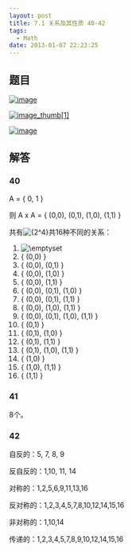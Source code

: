 ```yaml
---
layout: post
title: 7.1 关系及其性质 40-42
tags:
  - Math
date: 2013-01-07 22:23:25
---
```


## 题目

[![image](http://freewind.me/wp-content/uploads/2013/01/image_thumb148.png "image")](http://freewind.me/wp-content/uploads/2013/01/image147.png)

[![image_thumb[1]](http://freewind.me/wp-content/uploads/2013/01/image_thumb1_thumb1.png "image_thumb[1]")](http://freewind.me/wp-content/uploads/2013/01/image_thumb149.png)

[![image](http://freewind.me/wp-content/uploads/2013/01/image_thumb150.png "image")](http://freewind.me/wp-content/uploads/2013/01/image148.png)

## 解答

### 40

A = { 0, 1 }

则 A x A = { (0,0), (0,1), (1,0), (1,1) }

共有![{2^4}](http://chart.apis.google.com/chart?cht=tx&amp;chs=1x0&amp;chf=bg,s,FFFFFF00&amp;chco=000000&amp;chl=%7B2%5E4%7D)共16种不同的关系：

1.  ![\emptyset ](http://chart.apis.google.com/chart?cht=tx&amp;chs=1x0&amp;chf=bg,s,FFFFFF00&amp;chco=000000&amp;chl=%5Cemptyset%20)
2.  { (0,0) }
3.  { (0,0), (0,1) }
4.  { (0,0), (1,0) }
5.  { (0,0), (1,1) }
6.  { (0,0), (0,1), (1,0) }
7.  { (0,0), (0,1), (1,1) }
8.  { (0,0), (1,0), (1,1) }
9.  { (0,0), (0,1), (1,0), (1,1) }
10.  { (0,1) }
11.  { (0,1), (1,0) }
12.  { (0,1), (1,1) }
13.  { (0,1), (1,0), (1,1) }
14.  { (1,0) }
15.  { (1,0), (1,1) }
16.  { (1,1) }

### 41

<p>8个。

### 42

自反的：5, 7, 8, 9

反自反的：1,10, 11, 14

对称的：1,2,5,6,9,11,13,16

反对称的：1,2,3,4,5,7,8,10,12,14,15,16

非对称的：1,10,14

传递的：1,2,3,4,5,7,8,9,10,12,14,15,16
</p>